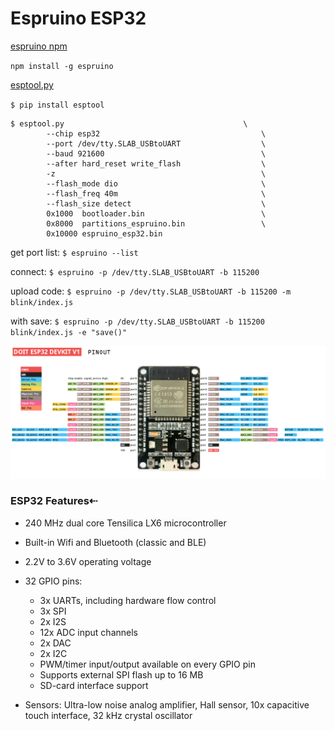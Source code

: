 # Espruino ESP32

[espruino npm](https://www.npmjs.com/package/espruino)

`
npm install -g espruino
`

[esptool.py](https://github.com/espressif/esptool)

`
$ pip install esptool
`
```
$ esptool.py                                       	\
        --chip esp32                                	\
        --port /dev/tty.SLAB_USBtoUART                  \
        --baud 921600                               	\
        --after hard_reset write_flash                  \
        -z                                          	\
        --flash_mode dio                            	\
        --flash_freq 40m                            	\
        --flash_size detect                         	\
        0x1000  bootloader.bin                      	\
        0x8000  partitions_espruino.bin                 \
        0x10000 espruino_esp32.bin
```

get port list:
`
$ espruino --list
`

connect: 
`
$ espruino -p /dev/tty.SLAB_USBtoUART -b 115200
`

upload code:
`
$ espruino -p /dev/tty.SLAB_USBtoUART -b 115200 -m blink/index.js
`

with save:
`
$ espruino -p /dev/tty.SLAB_USBtoUART -b 115200 blink/index.js -e "save()"
`


![esp32](https://raw.githubusercontent.com/Belvedersky/espruino-esp32/master/esp32_devkit_v1.png)
### ESP32 Features⇠

- 240 MHz dual core Tensilica LX6 microcontroller

- Built-in Wifi and Bluetooth (classic and BLE)
- 2.2V to 3.6V operating voltage
- 32 GPIO pins:
	- 3x UARTs, including hardware flow control
	- 3x SPI
 	- 2x I2S
	- 12x ADC input channels
	- 2x DAC
	- 2x I2C
	- PWM/timer input/output available on every GPIO pin
	- Supports external SPI flash up to 16 MB
	- SD-card interface support
- Sensors: Ultra-low noise analog amplifier, Hall sensor, 10x capacitive touch interface, 32 kHz crystal oscillator
